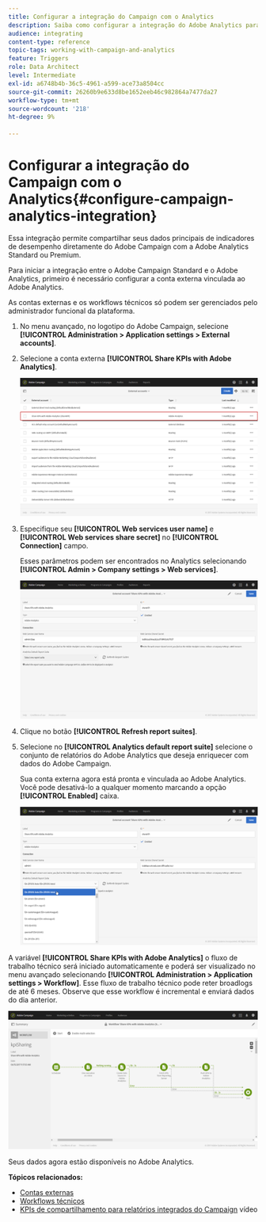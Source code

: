 ```yaml
---
title: Configurar a integração do Campaign com o Analytics
description: Saiba como configurar a integração do Adobe Analytics para começar a medir o sucesso de suas entregas de email.
audience: integrating
content-type: reference
topic-tags: working-with-campaign-and-analytics
feature: Triggers
role: Data Architect
level: Intermediate
exl-id: a6748b4b-36c5-4961-a599-ace73a8504cc
source-git-commit: 26260b9e633d8be1652eeb46c982864a7477da27
workflow-type: tm+mt
source-wordcount: '218'
ht-degree: 9%

---
```


# Configurar a integração do Campaign com o Analytics{#configure-campaign-analytics-integration}

Essa integração permite compartilhar seus dados principais de indicadores de desempenho diretamente do Adobe Campaign com a Adobe Analytics Standard ou Premium.

Para iniciar a integração entre o Adobe Campaign Standard e o Adobe Analytics, primeiro é necessário configurar a conta externa vinculada ao Adobe Analytics.

As contas externas e os workflows técnicos só podem ser gerenciados pelo administrador funcional da plataforma.

1. No menu avançado, no logotipo do Adobe Campaign, selecione **[!UICONTROL Administration > Application settings > External accounts]**.
1. Selecione a conta externa **[!UICONTROL Share KPIs with Adobe Analytics]**.

   ![](assets/analytics_2.png)

1. Especifique seu **[!UICONTROL Web services user name]** e **[!UICONTROL Web services share secret]** no **[!UICONTROL Connection]** campo.

   Esses parâmetros podem ser encontrados no Analytics selecionando **[!UICONTROL Admin > Company settings > Web services]**.

   ![](assets/analytics_1.png)

1. Clique no botão **[!UICONTROL Refresh report suites]**.
1. Selecione no **[!UICONTROL Analytics default report suite]** selecione o conjunto de relatórios do Adobe Analytics que deseja enriquecer com dados do Adobe Campaign.

   Sua conta externa agora está pronta e vinculada ao Adobe Analytics. Você pode desativá-lo a qualquer momento marcando a opção **[!UICONTROL Enabled]** caixa.

   ![](assets/analytics.png)

A variável **[!UICONTROL Share KPIs with Adobe Analytics]** o fluxo de trabalho técnico será iniciado automaticamente e poderá ser visualizado no menu avançado selecionando **[!UICONTROL Administration > Application settings > Workflow]**. Esse fluxo de trabalho técnico pode reter broadlogs de até 6 meses. Observe que esse workflow é incremental e enviará dados do dia anterior.

![](assets/analytics_3.png)

Seus dados agora estão disponíveis no Adobe Analytics.

**Tópicos relacionados:**

* [Contas externas](../../administration/using/external-accounts.md)
* [Workflows técnicos](../../administration/using/technical-workflows.md)
* [KPIs de compartilhamento para relatórios integrados do Campaign](https://helpx.adobe.com/marketing-cloud/how-to/email-marketing.html) vídeo
